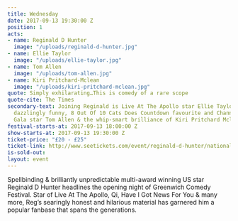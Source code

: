 ```yaml
---
title: Wednesday
date: 2017-09-13 19:30:00 Z
position: 1
acts:
- name: Reginald D Hunter
  image: "/uploads/reginald-d-hunter.jpg"
- name: Ellie Taylor
  image: "/uploads/ellie-taylor.jpg"
- name: Tom Allen
  image: "/uploads/tom-allen.jpg"
- name: Kiri Pritchard-Mclean
  image: "/uploads/kiri-pritchard-mclean.jpg"
quote: Simply exhilarating…This is comedy of a rare scope
quote-cite: The Times
secondary-text: Joining Reginald is Live At The Apollo star Ellie Taylor plus the
  dazzlingly funny, 8 Out Of 10 Cats Does Countdown favourite and Channel 4’s Comedy
  Gala star Tom Allen & the whip-smart brilliance of Kiri Pritchard Mclean as host.
festival-starts-at: 2017-09-13 18:00:00 Z
show-starts-at: 2017-09-13 19:30:00 Z
ticket-price: "£20 - £25"
ticket-link: http://www.seetickets.com/event/reginald-d-hunter/national-maritime-museum/1127617/
is-sold-out: 
layout: event
---
```


Spellbinding & brilliantly unpredictable multi-award winning US star Reginald D Hunter headlines the opening night of Greenwich Comedy Festival. Star of Live At The Apollo, Qi, Have I Got News For You & many more, Reg’s searingly honest and hilarious material has garnered him a popular fanbase that spans the generations.
